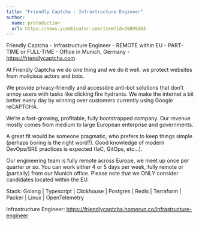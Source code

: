 ```yaml
---
title: "Friendly Captcha : Infrastructure Engineer"
author:
  name: protoduction
  url: https://news.ycombinator.com/item?id=39899163
---
```

Friendly Captcha - Infrastructure Engineer - REMOTE within EU - PART-TIME or FULL-TIME - Office in Munich, Germany - <a href="https:&#x2F;&#x2F;friendlycaptcha.com" rel="nofollow">https:&#x2F;&#x2F;friendlycaptcha.com</a>

At Friendly Captcha we do one thing and we do it well: we protect websites from malicious actors and bots.

We provide privacy-friendly and accessible anti-bot solutions that don’t annoy users with tasks like clicking fire hydrants. We make the internet a bit better every day by winning over customers currently using Google reCAPTCHA.

We’re a fast-growing, profitable, fully bootstrapped company. Our revenue mostly comes from medium to large European enterprise and governments.

A great fit would be someone pragmatic, who prefers to keep things simple (perhaps boring is the right word?). Good knowledge of modern DevOps&#x2F;SRE practices is expected (IaC, GitOps, etc...).

Our engineering team is fully remote across Europe, we meet up once per quarter or so. You can work either 4 or 5 days per week, fully remote or (partially) from our Munich office. Please note that we ONLY consider candidates located within the EU.

Stack: Golang | Typescript | Clickhouse | Postgres | Redis | Terraform | Packer | Linux | OpenTelemetry

Infrastructure Engineer: <a href="https:&#x2F;&#x2F;friendlycaptcha.homerun.co&#x2F;infrastructure-engineer" rel="nofollow">https:&#x2F;&#x2F;friendlycaptcha.homerun.co&#x2F;infrastructure-engineer</a>
